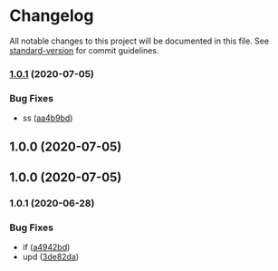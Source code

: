 # Changelog

All notable changes to this project will be documented in this file. See [standard-version](https://github.com/conventional-changelog/standard-version) for commit guidelines.

### [1.0.1](https://github.com/freedomsex/login-activity/compare/v1.0.0...v1.0.1) (2020-07-05)


### Bug Fixes

* ss ([aa4b9bd](https://github.com/freedomsex/login-activity/commit/aa4b9bd1cd9898af7d114721111375faf3989d4d))

## 1.0.0 (2020-07-05)

## 1.0.0 (2020-07-05)

### 1.0.1 (2020-06-28)


### Bug Fixes

* if ([a4942bd](https://github.com/freedomsex/login-activity/commit/a4942bd9b7cc0ffca9941f7ed27eb46f02cdd10f))
* upd ([3de82da](https://github.com/freedomsex/login-activity/commit/3de82dadf76f8827e854600f61308022e32b7650))

